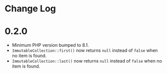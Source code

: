 Change Log
=====

# 0.2.0
- Minimum PHP version bumped to 8.1.
- `ImmutableCollection::first()` now returns `null` instead of `false` when no item is found.
- `ImmutableCollection::last()` now returns `null` instead of `false` when no item is found.

